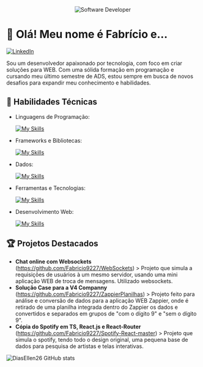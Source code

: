 <div align="center">
  <img src="https://media.istockphoto.com/id/1343287361/pt/vetorial/software-development-web-coding-on-laptop-programming-concept-website-design-coding-remote.jpg?s=612x612&w=0&k=20&c=iU-WS9geD5Roz_qT2czhbb8Ke5HyUpPXO4YgM9Wk17I=" alt="Software Developer">
</div>

# 👋 Olá! Meu nome é Fabrício e...

[![LinkedIn](https://img.shields.io/badge/LinkedIn-Fabricio-blue?logo=linkedin)](https://www.linkedin.com/in/fabricio-martins-6b1a0b258/)

Sou um desenvolvedor apaixonado por tecnologia, com foco em criar soluções para WEB. Com uma sólida formação em programação e cursando meu último semestre de ADS, estou sempre em busca de novos desafios para expandir meu conhecimento e habilidades.

## 🚀 Habilidades Técnicas

- Linguagens de Programação: 

    [![My Skills](https://skillicons.dev/icons?i=ts,js,java,py)](https://skillicons.dev)
- Frameworks e Bibliotecas: 

    [![My Skills](https://skillicons.dev/icons?i=nestjs,react,spring,nodejs,nextjs,npm.tailwind)](https://skillicons.dev)
- Dados: 

    [![My Skills](https://skillicons.dev/icons?i=mysql,mongo)](https://skillicons.dev)
- Ferramentas e Tecnologias: 

    [![My Skills](https://skillicons.dev/icons?i=git,github,vscode,postman,vite)](https://skillicons.dev)
- Desenvolvimento Web:

    [![My Skills](https://skillicons.dev/icons?i=js,html,css,ts)](https://skillicons.dev)

## 🏆 Projetos Destacados

- **Chat online com Websockets** (https://github.com/Fabricio9227/WebSockets) > Projeto que simula a requisições de usuários à um mesmo servidor, usando uma mini aplicação WEB de troca de mensagens. Utilizado websockets.
- **Solução Case para a V4 Companny** (https://github.com/Fabricio9227/ZappierPlanilhas) > Projeto feito para análise e conversão de dados para a aplicação WEB Zappier, onde é retirado de uma planilha integrada dentro do Zappier os dados e convertidos e separados em grupos de "com o dígito 9" e "sem o dígito 9".
- **Cópia do Spotify em TS, React.js e React-Router** (https://github.com/Fabricio9227/Spotify-React-master) > Projeto que simula o spotify, tendo todo o design original, uma pequena base de dados para pesquisa de artistas e telas interativas.


![DiasEllen26 GitHub stats](https://github-readme-stats.vercel.app/api?username=Fabricio9227&show_icons=true&theme=merko)
